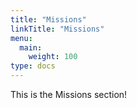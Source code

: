 ```yaml
---
title: "Missions"
linkTitle: "Missions"
menu:
  main:
    weight: 100
type: docs
---
```


This is the Missions section!
